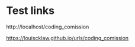 # Test links

http://localhost/coding_comission

https://louiscklaw.github.io/urls/coding_comission
